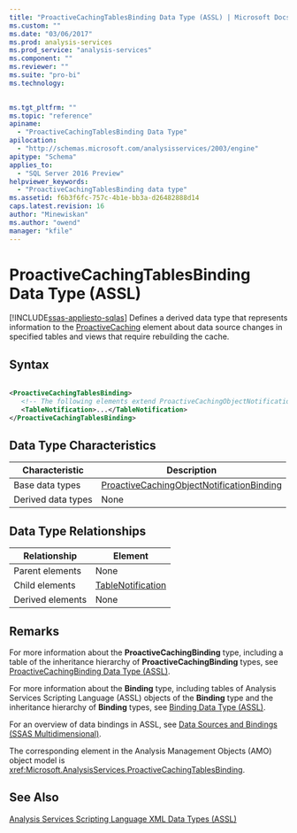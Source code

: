 ```yaml
---
title: "ProactiveCachingTablesBinding Data Type (ASSL) | Microsoft Docs"
ms.custom: ""
ms.date: "03/06/2017"
ms.prod: analysis-services
ms.prod_service: "analysis-services"
ms.component: ""
ms.reviewer: ""
ms.suite: "pro-bi"
ms.technology: 
  

ms.tgt_pltfrm: ""
ms.topic: "reference"
apiname: 
  - "ProactiveCachingTablesBinding Data Type"
apilocation: 
  - "http://schemas.microsoft.com/analysisservices/2003/engine"
apitype: "Schema"
applies_to: 
  - "SQL Server 2016 Preview"
helpviewer_keywords: 
  - "ProactiveCachingTablesBinding data type"
ms.assetid: f6b3f6fc-757c-4b1e-bb3a-d26482888d14
caps.latest.revision: 16
author: "Minewiskan"
ms.author: "owend"
manager: "kfile"
---
```

# ProactiveCachingTablesBinding Data Type (ASSL)
[!INCLUDE[ssas-appliesto-sqlas](../../../includes/ssas-appliesto-sqlas.md)]
  Defines a derived data type that represents information to the [ProactiveCaching](../../../analysis-services/scripting/objects/proactivecaching-element-assl.md) element about data source changes in specified tables and views that require rebuilding the cache.  
  
## Syntax  
  
```xml  
  
<ProactiveCachingTablesBinding>  
   <!-- The following elements extend ProactiveCachingObjectNotificationBinding -->  
   <TableNotification>...</TableNotification>  
</ProactiveCachingTablesBinding>  
```  
  
## Data Type Characteristics  
  
|Characteristic|Description|  
|--------------------|-----------------|  
|Base data types|[ProactiveCachingObjectNotificationBinding](../../../analysis-services/scripting/data-type/proactivecachingobjectnotificationbinding-data-type-assl.md)|  
|Derived data types|None|  
  
## Data Type Relationships  
  
|Relationship|Element|  
|------------------|-------------|  
|Parent elements|None|  
|Child elements|[TableNotification](../../../analysis-services/scripting/objects/tablenotification-element-assl.md)|  
|Derived elements|None|  
  
## Remarks  
 For more information about the **ProactiveCachingBinding** type, including a table of the inheritance hierarchy of **ProactiveCachingBinding** types, see [ProactiveCachingBinding Data Type &#40;ASSL&#41;](../../../analysis-services/scripting/data-type/proactivecachingbinding-data-type-assl.md).  
  
 For more information about the **Binding** type, including tables of Analysis Services Scripting Language (ASSL) objects of the **Binding** type and the inheritance hierarchy of **Binding** types, see [Binding Data Type &#40;ASSL&#41;](../../../analysis-services/scripting/data-type/binding-data-type-assl.md).  
  
 For an overview of data bindings in ASSL, see [Data Sources and Bindings &#40;SSAS Multidimensional&#41;](../../../analysis-services/multidimensional-models/data-sources-and-bindings-ssas-multidimensional.md).  
  
 The corresponding element in the Analysis Management Objects (AMO) object model is <xref:Microsoft.AnalysisServices.ProactiveCachingTablesBinding>.  
  
## See Also  
 [Analysis Services Scripting Language XML Data Types &#40;ASSL&#41;](../../../analysis-services/scripting/data-type/analysis-services-scripting-language-xml-data-types-assl.md)  
  
  
